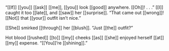 “[[If]] [[you]] [[ask]] [[me]], [[you]] look [[good]] anywhere. [[Oh]]! . . .” [[I]] caught it too [[late]], and [[saw]] her [[surprise]]. “That came out [[wrong]]! [[Not]] that [[your]] outfit isn’t nice.”

[[She]] smirked [[through]] her [[blush]]. “Just [[the]] outfit?”

Hot blood [[rushed]] [[to]] [[my]] cheeks [[as]] [[she]] enjoyed herself [[at]] [[my]] expense. “[[You]]’re [[shining]].”
